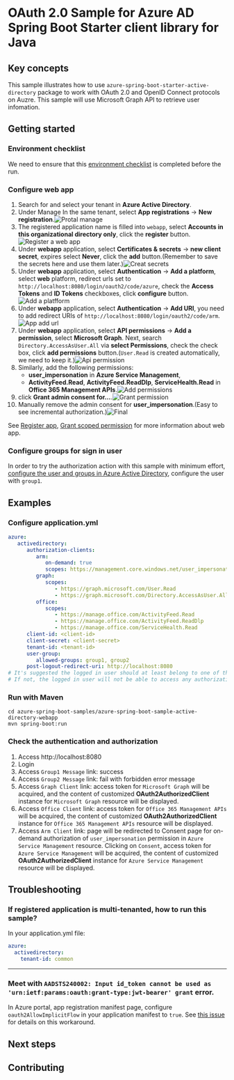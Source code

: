 # OAuth 2.0 Sample for Azure AD Spring Boot Starter client library for Java

## Key concepts
This sample illustrates how to use `azure-spring-boot-starter-active-directory` package to work with OAuth 2.0 and OpenID Connect protocols on Auzre. This sample will use Microsoft Graph API to retrieve user infomation.

## Getting started
### Environment checklist
We need to ensure that this [environment checklist][ready-to-run-checklist] is completed before the run.

### Configure web app
1. Search for and select your tenant in **Azure Active Directory**.
2. Under Manage In the same tenant, select **App registrations** -> **New registration**.![Protal manage](docs/image-protal-manage.png "Protal manage")
3. The registered application name is filled into `webapp`, select **Accounts in this organizational directory only**, click the **register** button.![Register a web app](docs/image-register-a-web-app.png "Register a web app")
4. Under **webapp** application, select **Certificates & secrets** -> **new client secret**, expires select **Never**, click the **add** button.(Remember to save the secrets here and use them later.)![Creat secrets](docs/image-creat-secrets-app.png "Creat secrets")
5. Under **webapp** application, select **Authentication** -> **Add a platform**, select **web** platform, redirect urls set to `http://localhost:8080/login/oauth2/code/azure`, check the **Access Tokens** and **ID Tokens** checkboxes, click **configure** button.![Add a platfform](docs/image-add-a-platfform.png "Add a platfform")
6. Under **webapp** application, select **Authentication** -> **Add URI**, you need to add redirect URIs of `http://localhost:8080/login/oauth2/code/arm`. ![App add url](docs/image-app-add-url.png "App add url")
7. Under **webapp** application, select **API permissions** -> **Add a permission**, select **Microsoft Graph**. Next, search `Directory.AccessAsUser.All` via **select Permissions**, check the check box, click **add permissions** button.(`User.Read` is created automatically, we need to keep it.)![Api permission](docs/image-api-permissions.png "Api permission")
8. Similarly, add the following permissions: 
   - **user_impersonation** in **Azure Service Management**,
   - **ActivityFeed.Read**, **ActivityFeed.ReadDlp**, **ServiceHealth.Read** in **Office 365 Management APIs**.![Add permissions](docs/image-add-permissions.png "Add permissions")
9. click **Grant admin consent for...**.![Grant permission](docs/image-grant-permission.png "Grant permission")
11. Manually remove the admin consent for **user_impersonation**.(Easy to see incremental authorization.)![Final](docs/image-final.png "Final")

See [Register app], [Grant scoped permission] for more information about web app.

### Configure groups for sign in user
In order to try the authorization action with this sample with minimum effort, [configure the user and groups in Azure Active Directory], configure the user with `group1`.

## Examples
### Configure application.yml
```yaml
azure:
   activedirectory:
      authorization-clients:
         arm:
            on-demand: true
            scopes: https://management.core.windows.net/user_impersonation
         graph:
            scopes:
               - https://graph.microsoft.com/User.Read
               - https://graph.microsoft.com/Directory.AccessAsUser.All
         office:
            scopes:
               - https://manage.office.com/ActivityFeed.Read
               - https://manage.office.com/ActivityFeed.ReadDlp
               - https://manage.office.com/ServiceHealth.Read
      client-id: <client-id>
      client-secret: <client-secret>
      tenant-id: <tenant-id>
      user-group:
         allowed-groups: group1, group2
      post-logout-redirect-uri: http://localhost:8080
# It's suggested the logged in user should at least belong to one of the above groups
# If not, the logged in user will not be able to access any authorization controller rest APIs
```

### Run with Maven
```shell
cd azure-spring-boot-samples/azure-spring-boot-sample-active-directory-webapp
mvn spring-boot:run
```

### Check the authentication and authorization
1. Access http://localhost:8080
2. Login
3. Access `Group1 Message` link: success
4. Access `Group2 Message` link: fail with forbidden error message
5. Access `Graph Client` link: access token for `Microsoft Graph` will be acquired, and the content of customized **OAuth2AuthorizedClient** instance for `Microsoft Graph` resource will be displayed.
6. Access `Office Client` link: access token for `Office 365 Management APIs` will be acquired, the content of customized **OAuth2AuthorizedClient** instance for `Office 365 Management APIs` resource will be displayed.
7. Access `Arm Client` link: page will be redirected to Consent page for on-demand authorization of `user_impersonation` permission in `Azure Service Management` resource. Clicking on `Consent`, access token for `Azure Service Management` will be acquired, the content of customized **OAuth2AuthorizedClient** instance for `Azure Service Management` resource will be displayed.

## Troubleshooting
### If registered application is multi-tenanted, how to run this sample?
In your application.yml file:
```yaml
azure:
  activedirectory:
    tenant-id: common
```
---
### Meet with `AADSTS240002: Input id_token cannot be used as 'urn:ietf:params:oauth:grant-type:jwt-bearer' grant` error.
In Azure portal, app registration manifest page, configure `oauth2AllowImplicitFlow` in your application manifest to `true`. See [this issue] for details on this workaround.

## Next steps
## Contributing

<!-- LINKS -->
[ready-to-run-checklist]: https://github.com/Azure/azure-sdk-for-java/blob/master/sdk/spring/azure-spring-boot-samples/README.md#ready-to-run-checklist
[Register app]: https://docs.microsoft.com/azure/active-directory/develop/quickstart-register-app
[Grant scoped permission]: https://docs.microsoft.com/azure/active-directory/develop/quickstart-configure-app-access-web-apis
[configure the user and groups in Azure Active Directory]: https://docs.microsoft.com/azure/active-directory/active-directory-groups-create-azure-portal
[this issue]: https://github.com/MicrosoftDocs/azure-docs/issues/8121#issuecomment-387090099
